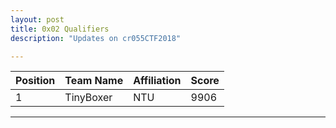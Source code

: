 ```yaml
---
layout: post
title: 0x02 Qualifiers
description: "Updates on cr055CTF2018"

---
```


| Position | Team Name | Affiliation | Score|
|----------|-----------|-------------|------|
| 1 | TinyBoxer | NTU | 9906 |

---